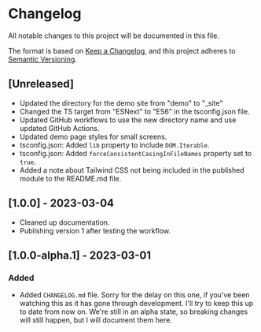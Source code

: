 # Changelog

All notable changes to this project will be documented in this file.

The format is based on [Keep a Changelog](https://keepachangelog.com/en/1.0.0/),
and this project adheres to [Semantic Versioning](https://semver.org/spec/v2.0.0.html).

## [Unreleased]

- Updated the directory for the demo site from "demo" to "_site"
- Changed the TS target from "ESNext" to "ES6" in the tsconfig.json file.
- Updated GitHub workflows to use the new directory name and use updated GitHub Actions.
- Updated demo page styles for small screens.
- tsconfig.json: Added `lib` property to include `DOM.Iterable`.
- tsconfig.json: Added `forceConsistentCasingInFileNames` property set to `true`.
- Added a note about Tailwind CSS not being included in the published module to the README.md file.

## [1.0.0] - 2023-03-04

- Cleaned up documentation.
- Publishing version 1 after testing the workflow.

## [1.0.0-alpha.1] - 2023-03-01

### Added

- Added `CHANGELOG.md` file. Sorry for the delay on this one, if you've been watching this as it has gone through development. I'll try to keep this up to date from now on. We're still in an alpha state, so breaking changes will still happen, but I will document them here.

